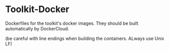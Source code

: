 # Toolkit-Docker
Dockerfiles for the toolkit's docker images. They should be built automatically by DockerCloud.

(be careful with line endings when building the containers. ALways use Unix LF)
